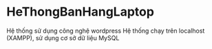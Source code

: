 # HeThongBanHangLaptop

Hệ thống sử dụng công nghệ wordpress
Hệ thống chạy trên localhost (XAMPP), sử dụng cơ sở dữ liệu MySQL

